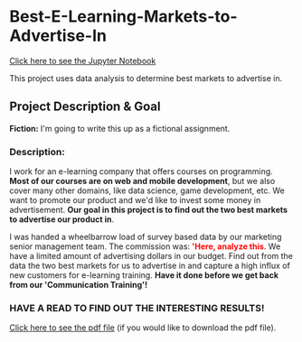 # Best-E-Learning-Markets-to-Advertise-In
[Click here to see the Jupyter Notebook](Best+Markets+To+Advertise+In+II.ipynb)

This project uses data analysis to determine best markets to advertise in.

## Project Description & Goal

**Fiction:** I'm going to write this up as a fictional assignment.

### Description:

I work for an e-learning company that offers courses on programming. **Most of our courses are on web and mobile development**, but we also cover many other domains, like data science, game development, etc. We want to promote our product and we'd like to invest some money in advertisement. **Our goal in this project is to find out the two best markets to advertise our product in**.

I was handed a wheelbarrow load of survey based data by our marketing senior management team. The commission was: **<span style="color:red">'Here, analyze this</span>**. We have a limited amount of advertising dollars in our budget. Find out from the data the two best markets for us to advertise in and capture a high influx of new customers for e-learning training. **Have it done before we get back from our 'Communication Training'!**

### HAVE A READ TO FIND OUT THE INTERESTING RESULTS!

[Click here to see the pdf file](Best+Markets+to+Advertise+In.pdf) (if you would like to download the pdf file).
